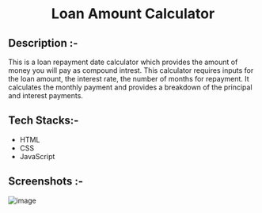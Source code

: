 # <p align="center">Loan Amount Calculator</p>

## Description :-

This is a loan repayment date calculator which provides the amount of money you will pay as compound intrest. This calculator requires inputs for the loan amount, the interest rate, the number of months for repayment. It calculates the monthly payment and provides a breakdown of the principal and interest payments.


## Tech Stacks:-

- HTML
- CSS
- JavaScript

## Screenshots :-

![image](https://github.com/manishh12/CalcDiverse/blob/main/Calculators/Loan_Calculator/image_calc.jpeg)
